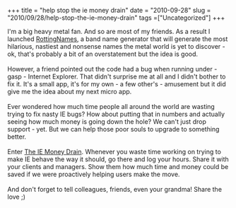 +++ 
title = "help stop the ie money drain"
date = "2010-09-28"
slug = "2010/09/28/help-stop-the-ie-money-drain"
tags =["Uncategorized"]
+++

<p>
I'm a big heavy metal fan. And so are most of my friends. As a result I launched <a title="RottingNames" href="http://rottingnames.heroku.com/" target="_blank">RottingNames</a>, a band name generator that will generate the most hilarious, nastiest and nonsense names the metal world is yet to discover - ok, that's probably a bit of an overstatement but the idea is good.<br><br>However, a friend pointed out the code had a bug when running under - gasp - Internet Explorer. That didn't surprise me at all and I didn't bother to fix it. It's a small app, it's for my own - a few other's - amusement but it did give me the idea about my next micro app.<br><br>Ever wondered how much time people all around the world are wasting trying to fix nasty IE bugs? How about putting that in numbers and actually seeing how much money is going down the hole? We can't just drop support - yet. But we can help those poor souls to upgrade to something better.<br><br>Enter <a title="The IE Money Drain" href="http://iemoneydrain.heroku.com/">The IE Money Drain</a>. Whenever you waste time working on trying to make IE behave the way it should, go there and log your hours. Share it with your clients and managers. Show them how much time and money could be saved if we were proactively helping users make the move.<br><br>And don't forget to tell colleagues, friends, even your grandma! Share the love ;)
</p>

